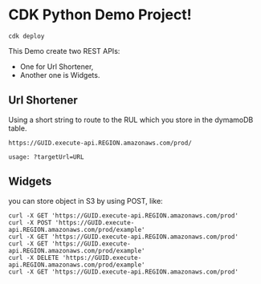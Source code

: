 # CDK Python Demo Project!

```
cdk deploy
```

This Demo create two REST APIs:

- One for Url Shortener,
- Another one is Widgets.

## Url Shortener

Using a short string to route to the RUL which you store in the dymamoDB table.

```
https://GUID.execute-api.REGION.amazonaws.com/prod/

usage: ?targetUrl=URL
```

## Widgets

you can store object in S3 by using POST, like:

```
curl -X GET 'https://GUID.execute-api.REGION.amazonaws.com/prod'
curl -X POST 'https://GUID.execute-api.REGION.amazonaws.com/prod/example'
curl -X GET 'https://GUID.execute-api.REGION.amazonaws.com/prod'
curl -X GET 'https://GUID.execute-api.REGION.amazonaws.com/prod/example'
curl -X DELETE 'https://GUID.execute-api.REGION.amazonaws.com/prod/example'
curl -X GET 'https://GUID.execute-api.REGION.amazonaws.com/prod'
```
